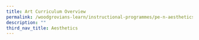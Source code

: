 ```yaml
---
title: Art Curriculum Overview
permalink: /woodgrovians-learn/instructional-programmes/pe-n-aesthetics/aesthetics/art-curriculum-overview
description: ""
third_nav_title: Aesthetics
---
```

